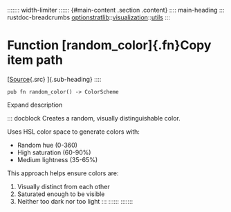 ::::::: width-limiter
:::::: {#main-content .section .content}
:::: main-heading
::: rustdoc-breadcrumbs
[optionstratlib](../../index.html)::[visualization](../index.html)::[utils](index.html)
:::

# Function [random_color]{.fn}Copy item path

[[Source](../../../src/optionstratlib/visualization/utils.rs.html#524-535){.src}
]{.sub-heading}
::::

``` {.rust .item-decl}
pub fn random_color() -> ColorScheme
```

Expand description

::: docblock
Creates a random, visually distinguishable color.

Uses HSL color space to generate colors with:

- Random hue (0-360)
- High saturation (60-90%)
- Medium lightness (35-65%)

This approach helps ensure colors are:

1.  Visually distinct from each other
2.  Saturated enough to be visible
3.  Neither too dark nor too light
:::
::::::
:::::::
